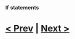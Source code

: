 
### If statements


# [< Prev](https://github.com/Kevun1/hillsHacksWorkshop/blob/master/pages/userinput.md) | [Next >]()
